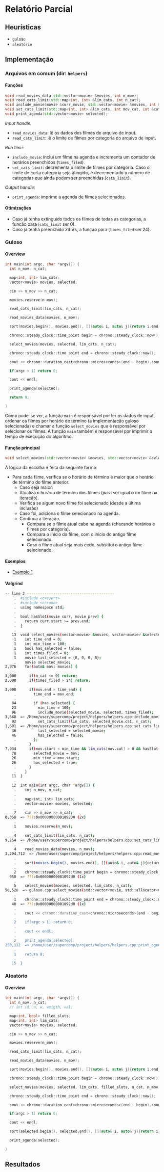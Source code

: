 # Relatório Parcial

## Heurísticas

* `guloso`
* `aleatório`

## Implementação

### Arquivos em comum (dir: `helpers`)

#### Funções

```cpp
void read_movies_data(std::vector<movie> &movies, int n_mov);
void read_cats_limit(std::map<int, int> &lim_cats, int n_cat);
void include_movie(movie &curr_movie, std::vector<movie> &movies, int &times_filed);
void set_cats_limit(std::map<int, int> &lim_cats, int mov_cat, int &cats_limit);
void print_agenda(std::vector<movie> selected);
```

*Input handle:*

* `read_movies_data`: lê os dados dos filmes do arquivo de input.
* `read_cats_limit`: lê o limite de filmes por categoria do arquivo de input.

*Run time:*

* `include_movie`: inclui um filme na agenda e incrementa um contador de horários preenchidos (`times_filed`).
* `set_cats_limit`: decrementa o limite de filmes por categoria. Caso o limite de certa categoria seja atingido, é decrementado o número de categorias que ainda podem ser preenchidas (`cats_limit`).
  
*Output handle:*

* `print_agenda`: imprime a agenda de filmes selecionados.

#### Otimizações
* Caso já tenha extinguido todos os filmes de todas as categorias, a funcão para (`cats_limit` ser 0).
* Caso já tenha preenchido 24hrs, a função para (`times_filed` ser 24).


### Guloso

#### Overview

```cpp
int main(int argc, char *argv[]) {
  int n_mov, n_cat;

  map<int, int> lim_cats;
  vector<movie> movies, selected;

  cin >> n_mov >> n_cat;

  movies.reserve(n_mov);

  read_cats_limit(lim_cats, n_cat);

  read_movies_data(movies, n_mov);

  sort(movies.begin(), movies.end(), [](auto& i, auto& j){return i.end < j.end;});

  chrono::steady_clock::time_point begin = chrono::steady_clock::now();

  select_movies(movies, selected, lim_cats, n_cat);

  chrono::steady_clock::time_point end = chrono::steady_clock::now();

  cout << chrono::duration_cast<chrono::microseconds>(end - begin).count();

  if(argc > 1) return 0;

  cout << endl;

  print_agenda(selected);

  return 0;

}
```

Como pode-se ver, a função `main` é responsável por ler os dados de input, ordenar os filmes por horário de término (a implementacão guloso selecionada) e chamar a função `select_movies` que é responsável por selecionar os filmes. A função `main` também é responsável por imprimir o tempo de execução do algoritmo.

#### Função principal

```cpp
void select_movies(std::vector<movie> &movies, std::vector<movie> &selected, std::map<int, int> &lim_cats, int n_cat);
```
A lógica da escolha é feita da seguinte forma:

* Para cada filme, verifica se o horário de término é maior que o horário de término do filme anterior.
  *  Caso seja maior:
    * Atualiza o horário de término dos filmes (para ser igual o do filme na iteracão).
    * Verifica se algum novo filme foi selecionado (desde a última inclusão)
    * Caso foi, adiciona o filme selecionado na agenda.
  * Continua a iteração.
    * Compara se o filme atual cabe na agenda (checando horários e filmes por categoria).
    * Compara o inicio do filme, com o início do antigo filme selecionado.
    * Caso o filme atual seja mais cedo, substitui o antigo filme selecionado.


#### Exemplos

- [Exemplo 1]()

#### Valgrind

```bash
-- line 2 ----------------------------------------
    .  #include <cassert>
    .  #include <chrono>
    .  using namespace std;
    .  
    .  bool hasSlot(movie curr, movie prev) {
    .    return curr.start >= prev.end;
    .  }
    .  
   13  void select_movies(vector<movie> &movies, vector<movie> &selected, map<int, int> &lim_cats, int n_cat) {
    1    int time_end = 0;
    1    int min_time = 100;
    1    bool has_selected = false;
    1    int times_filed = 0;
    1    movie last_selected = {0, 0, 0, 0};
    .    movie selected_movie;
2,976    for(auto& mov: movies) {
    .      
3,000      if(n_cat <= 0) return;
2,000      if(times_filed > 24) return;
    .  
3,000      if(mov.end > time_end) {
    .        time_end = mov.end;
    .  
   84        if (has_selected) {
   23          min_time = 100;
   96          include_movie(selected_movie, selected, times_filed);
3,668  => /home/user/supercomp/project/helpers/helpers.cpp:include_movie(movie&, std::vector<movie, std::allocator<movie> >&, int&) (23x)
   92          set_cats_limit(lim_cats, selected_movie.cat, n_cat);
1,691  => /home/user/supercomp/project/helpers/helpers.cpp:set_cats_limit(std::map<int, int, std::less<int>, std::allocator<std::pair<int const, int> > >&, int, int&) (23x)
   46          last_selected = selected_movie;
   46          has_selected = false;
    .        };
    .      }
7,034      if(mov.start < min_time && lim_cats[mov.cat] > 0 && hasSlot(mov, last_selected))  {
   78        selected_movie = mov;
   26        min_time = mov.start;
   26        has_selected = true;
    .      }
    .    }
   11  }
    .  
   12  int main(int argc, char *argv[]) {
    .    int n_mov, n_cat;
    .  
    .    map<int, int> lim_cats;
    .    vector<movie> movies, selected;
    .  
    7    cin >> n_mov >> n_cat;
8,358  => ???:0x0000000000109200 (2x)
    .  
    1    movies.reserve(n_mov);
    .  
    4    set_cats_limit(lim_cats, n_cat);
9,254  => /home/user/supercomp/project/helpers/helpers.cpp:set_cats_limit(std::map<int, int, std::less<int>, std::allocator<std::pair<int const, int> > >&, int) (1x)
    .  
    4    read_movies_data(movies, n_mov);
3,294,712  => /home/user/supercomp/project/helpers/helpers.cpp:read_movies_data(std::vector<movie, std::allocator<movie> >&, int) (1x)
    .  
    .    sort(movies.begin(), movies.end(), [](auto& i, auto& j){return i.end < j.end;});
    .  
    2    chrono::steady_clock::time_point begin = chrono::steady_clock::now();
  950  => ???:0x00000000001092d0 (1x)
    .  
    5    select_movies(movies, selected, lim_cats, n_cat);
50,528  => guloso.cpp:select_movies(std::vector<movie, std::allocator<movie> >&, std::vector<movie, std::allocator<movie> >&, std::map<int, int, std::less<int>, std::allocator<std::pair<int const, int> > >&, int) (1x)
    .  
    1    chrono::steady_clock::time_point end = chrono::steady_clock::now();
   40  => ???:0x00000000001092d0 (1x)
    .  
    .    cout << chrono::duration_cast<chrono::microseconds>(end - begin).count();
    .  
    2    if(argc > 1) return 0;
    .  
    .    cout << endl;
    .  
    2    print_agenda(selected);
250,112  => /home/user/supercomp/project/helpers/helpers.cpp:print_agenda(std::vector<movie, std::allocator<movie> >) (1x)
    .  
    1    return 0;
    .  
   15  }
```



### Aleatório

#### Overview

```cpp
int main(int argc, char *argv[]) {
  int n_mov, n_cat;
  // int id, n, w, weigth, val;

  map<int, bool> filled_slots;
  map<int, int> lim_cats;
  vector<movie> movies, selected;

  cin >> n_mov >> n_cat;

  movies.reserve(n_mov);

  read_cats_limit(lim_cats, n_cat);

  read_movies_data(movies, n_mov);

  sort(movies.begin(), movies.end(), [](auto& i, auto& j){return i.end < j.end;});

  chrono::steady_clock::time_point begin = chrono::steady_clock::now();

  select_movies(movies, selected, lim_cats, filled_slots, n_cat, n_mov);

  chrono::steady_clock::time_point end = chrono::steady_clock::now();

  cout << chrono::duration_cast<chrono::microseconds>(end - begin).count();

  if(argc > 1) return 0;

  cout << endl;

  sort(selected.begin(), selected.end(), [](auto& i, auto& j){return i.start < j.start;});

  print_agenda(selected);

}
```



## Resultados
